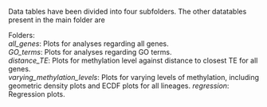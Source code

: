 Data tables have been divided into four subfolders. The other datatables present in the main folder are   

Folders:  
_all_genes_: Plots for analyses regarding all genes.  
_GO_terms_: Plots for analyses regarding GO terms.  
_distance_TE_: Plots for methylation level against distance to closest TE for all genes.  
_varying_methylation_levels_: Plots for varying levels of methylation, including geometric density plots and ECDF plots for all lineages.
_regression_: Regression plots.
